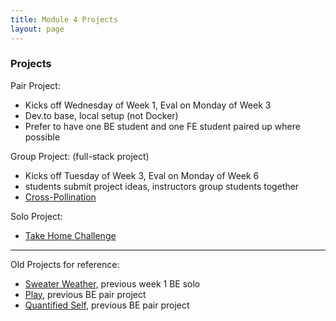 ```yaml
---
title: Module 4 Projects
layout: page
---
```


### Projects

Pair Project:

* Kicks off Wednesday of Week 1, Eval on Monday of Week 3
* Dev.to base, local setup (not Docker)
* Prefer to have one BE student and one FE student paired up where possible

Group Project: (full-stack project)

* Kicks off Tuesday of Week 3, Eval on Monday of Week 6
* students submit project ideas, instructors group students together
* [Cross-Pollination](/module4/projects/cross_pollination.html)

Solo Project:
* [Take Home Challenge](/module4/projects/take_home.html)


---

Old Projects for reference:

* [Sweater Weather](/module4/projects/sweater_weather.html), previous week 1 BE solo
* [Play](/module4/projects/play.html), previous BE pair project
* [Quantified Self](/module4/projects/quantified_self.html), previous BE pair project

